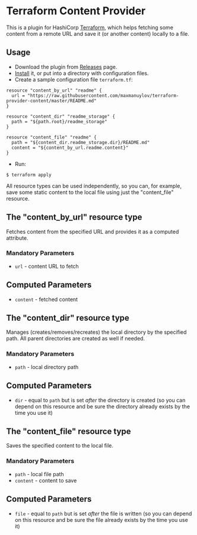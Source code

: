 # Terraform Content Provider

This is a plugin for HashiCorp [Terraform](https://terraform.io), which helps fetching some content from a remote URL and save it (or another content) locally to a file.

## Usage

- Download the plugin from [Releases](https://github.com/maxmanuylov/terraform-provider-content/releases) page.
- [Install](https://terraform.io/docs/plugins/basics.html) it, or put into a directory with configuration files.
- Create a sample configuration file `terraform.tf`:
```
resource "content_by_url" "readme" {
  url = "https://raw.githubusercontent.com/maxmanuylov/terraform-provider-content/master/README.md"
}

resource "content_dir" "readme_storage" {
  path = "${path.root}/readme_storage"
}

resource "content_file" "readme" {
  path = "${content_dir.readme_storage.dir}/README.md"
  content = "${content_by_url.readme.content}"
}
```
- Run:
```
$ terraform apply
```

All resource types can be used independently, so you can, for example, save some static content to the local file using just the "content_file" resource.

## The "content_by_url" resource type

Fetches content from the specified URL and provides it as a computed attribute.

### Mandatory Parameters
- `url` - content URL to fetch

## Computed Parameters
- `content` - fetched content

## The "content_dir" resource type

Manages (creates/removes/recreates) the local directory by the specified path. All parent directories are created as well if needed.

### Mandatory Parameters
- `path` - local directory path

## Computed Parameters
- `dir` - equal to `path` but is set _after_ the directory is created (so you can depend on this resource and be sure the directory already exists by the time you use it)

## The "content_file" resource type

Saves the specified content to the local file.

### Mandatory Parameters
- `path` - local file path
- `content` - content to save

## Computed Parameters
- `file` - equal to `path` but is set _after_ the file is written (so you can depend on this resource and be sure the file already exists by the time you use it)
